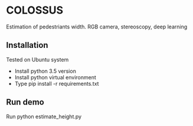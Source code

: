 # COLOSSUS
Estimation of pedestriants width. RGB camera, stereoscopy, deep learning

## Installation
Tested on Ubuntu system
- Install python 3.5 version
- Install python virtual environment
- Type pip install -r requirements.txt

## Run demo
Run python estimate_height.py
